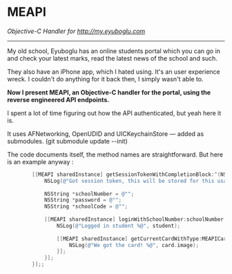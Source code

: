# MEAPI
*Objective-C Handler for http://my.eyuboglu.com*

***

My old school, Eyuboglu has an online students portal which you can go in and check your latest marks, read the latest news of the school and such.

They also have an iPhone app, which I hated using. It's an user experience wreck. I couldn't do anything for it back then, I simply wasn't able to.


**Now I present MEAPI, an Objective-C handler for the portal, using the reverse engineered API endpoints.**

I spent a lot of time figuring out how the API authenticated, but yeah here it is.

It uses AFNetworking, OpenUDID and UICKeychainStore — added as submodules. (git submodule update --init)

The code documents itself, the method names are straightforward.
But here is an example anyway : 
```objective-c
        [[MEAPI sharedInstance] getSessionTokenWithCompletionBlock:^(NSString *sessionToken) {
            NSLog(@"Got session token, this will be stored for this usage session, no need for calling it again and again for every API call.");
            
            NSString *schoolNumber = @"";
            NSString *password = @"";
            NSString *schoolCode = @"";
            
            [[MEAPI sharedInstance] loginWithSchoolNumber:schoolNumber password:password schoolCode:schoolCode withCompletionBlock:^(MEStudent *student, NSError *error) {
                NSLog(@"Logged in student %@", student);
                
                [[MEAPI sharedInstance] getCurrentCardWithType:MEAPICardTypeUpToDate completionBlock:^(MECard *card, NSError *error) {
                    NSLog(@"We got the card! %@", card.image);
                }];
            }];
        }];;
```

